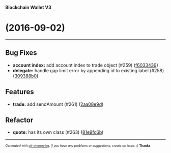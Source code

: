 __Blockchain Wallet V3__

#   (2016-09-02)



---

## Bug Fixes

- **account index:** add account index to trade object (#259)
  ([f6033439](https://github.com/blockchain/My-Wallet-V3/commit/f60334391823149ba58fb69734cee5ea79a40291))
- **delegate:** handle gap limit error by appending id to existing label (#258)
  ([309388b0](https://github.com/blockchain/My-Wallet-V3/commit/309388b026426e254ae20fba52a09d219587908f))


## Features

- **trade:** add sendAmount (#261)
  ([2aa08e9d](https://github.com/blockchain/My-Wallet-V3/commit/2aa08e9d1172e6730d90db6c715fbf8f9f16a54e))


## Refactor

- **quote:** has its own class (#263)
  ([81e9fc6b](https://github.com/blockchain/My-Wallet-V3/commit/81e9fc6b87c6ef6b5dcb1871f52de6423580eda3))



---
<sub><sup>*Generated with [git-changelog](https://github.com/rafinskipg/git-changelog). If you have any problems or suggestions, create an issue.* :) **Thanks** </sub></sup>
